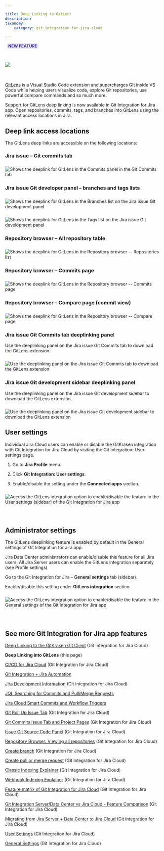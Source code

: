 ```yaml
---

title: Deep Linking to GitLens
description:
taxonomy:
    category: git-integration-for-jira-cloud

---
```


<b style='background-color:#EAE5FE; padding:1px 5px; color:#412C92; border-radius:3px; margin: 0 5px; font-size: small;'>NEW FEATURE</b>
<br>

<img src='https://www.gitkraken.com/wp-content/uploads/2023/01/Group-17491.svg' style='margin:30px auto 35px auto;' />

[GitLens](https://www.gitkraken.com/gitlens) is a Visual Studio Code extension and supercharges GIt inside VS Code while helping users visualize code, explore Git repositories, use powerful compare commands and so much more.

Support for GitLens deep linking is now available in Git Integration for Jira app. Open repositories, commits, tags, and branches into GitLens using the relevant access locations in Jira.

## Deep link access locations

The GitLens deep links are accessible on the following locations:

### Jira issue – Git commits tab

<img src='/wp-content/uploads/gij-gitcloud-deeplink-gitlens-issue-git-commits.png' style='margin:25px auto;display:block;' alt='Shows the deeplink for GitLens in the Commits panel in the Git Commits tab' />

### Jira issue Git developer panel – branches and tags lists

<img src='/wp-content/uploads/gij-gitcloud-deeplink-gitlens-issue-branches.png' style='margin:25px auto;display:block;' alt='Shows the deeplink for GitLens in the Branches list on the Jira issue Git development panel' />

<img src='/wp-content/uploads/gij-gitcloud-deeplink-gitlens-issue-tags.png' style='margin:0 auto 25px auto;display:block;' alt='Shows the deeplink for GitLens in the Tags list on the Jira issue Git development panel' />

### Repository browser – All repository table

<img src='/wp-content/uploads/gij-gitcloud-deeplink-gitlens-repo-browser-actions.png' style='margin:25px auto;display:block;' alt='Shows the deeplink for GitLens in the Repository browser -- Repositories list' />

### Repository browser – Commits page

<img src='/wp-content/uploads/gij-gitcloud-deeplink-gitlens-repo-browser-commit.png' style='margin:25px auto;display:block;' alt='Shows the deeplink for GitLens in the Repository browser -- Commits page' />

### Repository browser – Compare page (commit view)

<img src='/wp-content/uploads/gij-gitcloud-deeplink-gitlens-repo-browser-compare.png' style='margin:25px auto;display:block;' alt='Shows the deeplink for GitLens in the Repository browser -- Compare page' />


### Jira issue Git Commits tab deeplinking panel

Use the deeplinking panel on the Jira issue Git Commits tab to download the GitLens extension.

<img src='/wp-content/uploads/gij-gitcloud-deeplink-gitlens-download-git-commits-issue-tab.png' style='margin:25px auto;display:block;' alt='Use the deeplinking panel on the Jira issue Git Commits tab to download the GitLens extension' />

### Jira issue Git development sidebar deeplinking panel

Use the deeplinking panel on the Jira issue Git development sidebar to download the GitLens extension.

<img src='/wp-content/uploads/gij-gitcloud-deeplink-gitlens-download-dev-panel.png' style='margin:25px auto;display:block;' alt='Use the deeplinking panel on the Jira issue Git development sidebar to download the GitLens extension' />

## User settings

Individual Jira Cloud users can enable or disable the GitKraken integration with Git Integration for Jira Cloud by visiting the Git Integration: User settings page.

1.  Go to **Jira Profile** menu.

2.  Click **Git Integration: User settings**.

3.  Enable/disable the setting under the **Connected apps** section.

<img src='/wp-content/uploads/gij-gitcloud-deeplink-gitlens-user-settings.png'  style='margin:25px auto;display:block;' alt='Access the GitLens integration option to enable/disable the feature in the User settings (sidebar) of the Git Integration for Jira app' />

<br>

## Administrator settings

The GitLens deeplinking feature is enabled by default in the General settings of Git Integration for Jira app.

Jira Data Center administrators can enable/disable this feature for all Jira users. All Jira Server users can enable the GitLens integration separately (see Profile settings)

Go to the Git Integration for Jira – **General settings** tab (sidebar).

Enable/disable this setting under **GitLens integration** section.

<img src='/wp-content/uploads/gij-gitcloud-deeplink-gitlens-general-settings.png'  style='margin:25px auto;display:block;' alt='Access the GitLens integration option to enable/disable the feature in the General settings of the Git Integration for Jira app' />

<p>&nbsp;</p>

## See more Git Integration for Jira app features

[Deep Linking to the GitKraken Git Client](/git-integration-for-jira-cloud/deep-linking-to-the-gitkraken-client-gij-cloud) (Git Integration for Jira Cloud)

**Deep Linking into GitLens** (this page)

[CI\/CD for Jira Cloud](/git-integration-for-jira-cloud/cicd-getting-started-with-ci-cd-for-jira-gij-cloud/) (Git Integration for Jira Cloud)

[Git Integration + Jira Automation](/git-integration-for-jira-cloud/git-integration-jira-automation-gij-cloud/)

[Jira Development Information](/git-integration-for-jira-cloud/jira-development-information-gij-cloud) (Git Integration for Jira Cloud)

[JQL Searching for Commits and Pull/Merge Requests](/git-integration-for-jira-cloud/jql-searching-for-commits-and-pull-requests-gij-cloud/)

[Jira Cloud Smart Commits and Workflow Triggers](/git-integration-for-jira-cloud/jira-cloud-smart-commits-and-workflow-triggers-gij-cloud/)

[Git Roll Up Issue Tab](/git-integration-for-jira-cloud/git-roll-up-issue-tab-gij-cloud) (Git Integration for Jira Cloud)

[Git Commits Issue Tab and Project Pages](/git-integration-for-jira-cloud/git-commits-issue-tab-and-project-pages-gij-cloud) (Git Integration for Jira Cloud)

[Issue Git Source Code Panel](/git-integration-for-jira-cloud/issue-git-source-code-panel-gij-cloud) (Git Integration for Jira Cloud)

[Repository Browser: Viewing all repositories](/git-integration-for-jira-cloud/repository-browser-viewing-all-repositories-gij-cloud) (Git Integration for Jira Cloud)

[Create branch](/git-integration-for-jira-cloud/create-branch-gij-cloud) (Git Integration for Jira Cloud)

[Create pull or merge request](/git-integration-for-jira-cloud/create-pull-or-merge-request-gij-cloud) (Git Integration for Jira Cloud)

[Classic Indexing Explainer](/git-integration-for-jira-cloud/classic-indexing-explainer-gij-cloud) (Git Integration for Jira Cloud)

[Webhook Indexing Explainer](/git-integration-for-jira-cloud/webhook-indexing-explainer-gij-cloud) (Git Integration for Jira Cloud)

[Feature matrix of Git Integration for Jira Cloud](/git-integration-for-jira-cloud/feature-matrix-of-git-integration-for-jira-cloud-gij-cloud) (Git Integration for Jira Cloud)

[Git Integration Server/Data Center vs Jira Cloud - Feature Comparison](/git-integration-for-jira-cloud/git-integration-server-data-center-vs-jira-cloud-feature-comparison-gij-cloud) (Git Integration for Jira Cloud)

[Migrating from Jira Server + Data Center to Jira Cloud](/git-integration-for-jira-cloud/migrating-from-jira-server-data-center-to-jira-cloud-gij-cloud) (Git Integration for Jira Cloud)

[User Settings](/git-integration-for-jira-cloud/user-settings-gij-cloud) (Git Integration for Jira Cloud)

[General Settings](/git-integration-for-jira-cloud/general-settings-gij-cloud) (Git Integration for Jira Cloud)

